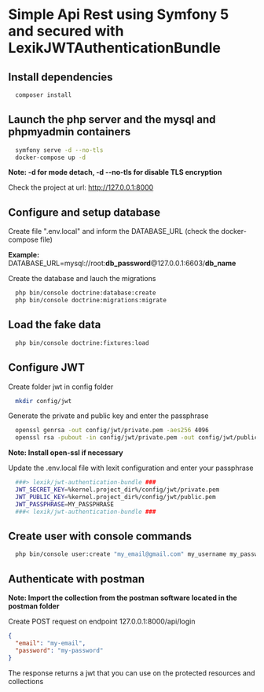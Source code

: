# Simple Api Rest using Symfony 5 and secured with LexikJWTAuthenticationBundle

## Install dependencies

```bash
  composer install
```

## Launch the php server and the mysql and phpmyadmin containers

```bash
  symfony serve -d --no-tls
  docker-compose up -d
```

**Note: -d for mode detach, -d --no-tls for disable TLS encryption**

Check the project at url: http://127.0.0.1:8000

## Configure and setup database

Create file ".env.local" and inform the DATABASE_URL (check the docker-compose file)

**Example:** DATABASE_URL=mysql://root:**db_password**@127.0.0.1:6603/**db_name**

Create the database and lauch the migrations

```bash
  php bin/console doctrine:database:create
  php bin/console doctrine:migrations:migrate
```

## Load the fake data 

```bash
  php bin/console doctrine:fixtures:load
```

## Configure JWT

Create folder jwt in config folder

```bash
  mkdir config/jwt
```

Generate the private and public key and enter the passphrase

```bash
  openssl genrsa -out config/jwt/private.pem -aes256 4096
  openssl rsa -pubout -in config/jwt/private.pem -out config/jwt/public.pem
```

**Note: Install open-ssl if necessary**

Update the .env.local file with lexit configuration and enter your passphrase

```bash
  ###> lexik/jwt-authentication-bundle ###
  JWT_SECRET_KEY=%kernel.project_dir%/config/jwt/private.pem
  JWT_PUBLIC_KEY=%kernel.project_dir%/config/jwt/public.pem
  JWT_PASSPHRASE=MY_PASSPHRASE
  ###< lexik/jwt-authentication-bundle ###
```

## Create user with console commands

```bash
  php bin/console user:create "my_email@gmail.com" my_username my_password
```

## Authenticate with postman

**Note: Import the collection from the postman software located in the postman folder**

Create POST request on endpoint 127.0.0.1:8000/api/login

```json
{
  "email": "my-email",
  "password": "my-password"
}
```

The response returns a jwt that you can use on the protected resources and collections
